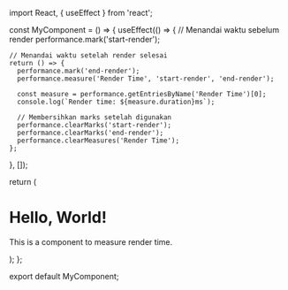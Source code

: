 import React, { useEffect } from 'react';

const MyComponent = () => {
useEffect(() => {
// Menandai waktu sebelum render
performance.mark('start-render');

    // Menandai waktu setelah render selesai
    return () => {
      performance.mark('end-render');
      performance.measure('Render Time', 'start-render', 'end-render');

      const measure = performance.getEntriesByName('Render Time')[0];
      console.log(`Render time: ${measure.duration}ms`);

      // Membersihkan marks setelah digunakan
      performance.clearMarks('start-render');
      performance.clearMarks('end-render');
      performance.clearMeasures('Render Time');
    };

}, []);

return (
<div>
<h1>Hello, World!</h1>
<p>This is a component to measure render time.</p>
</div>
);
};

export default MyComponent;
